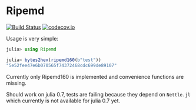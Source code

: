 # Ripemd

[![Build Status](https://travis-ci.org/gdkrmr/Ripemd.jl.svg?branch=master)](https://travis-ci.org/gdkrmr/Ripemd.jl)
[![codecov.io](http://codecov.io/github/gdkrmr/Ripemd.jl/coverage.svg?branch=master)](http://codecov.io/github/gdkrmr/Ripemd.jl?branch=master)

Usage is very simple:
```julia
julia> using Ripemd

julia> bytes2hex(ripemd160(b"test"))
"5e52fee47e6b070565f74372468cdc699de89107"
```

Currently only Ripemd160 is implemented and convenience functions are missing.

Should work on julia 0.7, tests are failing because they depend on `Nettle.jl`
which currently is not available for julia 0.7 yet.
